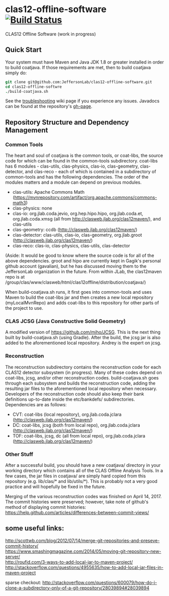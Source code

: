 # clas12-offline-software [![Build Status](https://travis-ci.org/JeffersonLab/class12-offline-software.svg?branch=master)](https://travis-ci.org/JeffersonLab/clas12-offline-software)
CLAS12 Offline Software (work in progress)

## Quick Start
Your system must have Maven and Java JDK 1.8 or greater installed in order to build coatjava. If those requirements are met, then to build coatjava simply do:

```tcsh
git clone git@github.com:JeffersonLab/clas12-offline-software.git
cd clas12-offline-softwre
./build-coatjava.sh
```

See the [troubleshooting](https://github.com/JeffersonLab/clas12-offline-software/wiki/Troubleshooting) wiki page if you experience any issues. Javadocs can be found at the repository's [gh-page](https://jeffersonlab.github.io/clas12-offline-software/).

## Repository Structure and Dependency Management
### Common Tools
The heart and soul of coatjava is the common tools, or coat-libs, the source code for which can be found in the common-tools subdirectory. coat-libs has 6 modules - clas-utils, clas-physics, clas-io, clas-geometry, clas-detector, and clas-reco - each of which is contained in a subdirectory of common-tools and has the following dependencies. The order of the modules matters and a module can depend on previous modules.

* clas-utils: Apache Commons  Math (https://mvnrepository.com/artifact/org.apache.commons/commons-math3)
* clas-physics: none
* clas-io: org.jlab.coda.jevio, org.hep.hipo.hipo, org.jlab.coda.et, org.jlab.coda.xmsg (all from http://clasweb.jlab.org/clas12maven/), and clas-utils
* clas-geometry: ccdb (http://clasweb.jlab.org/clas12maven/)
* clas-detector: clas-utils, clas-io, clas-geometry, org.jlab.groot (http://clasweb.jlab.org/clas12maven/)
* clas-reco: clas-io, clas-physics, clas-utils, clas-detector

(Aside: It would be good to know where the source code is for all of the above dependencies. groot and hipo are currently kept in Gagik's personal github account (gavalian), but he has discussed moving them to the JeffersonLab organization in the future. From within JLab, the clas12maven repo is at /group/clas/www/clasweb/html/clas12offline/distribution/coatjava/)

When build-coatjava.sh runs, it first goes into common-tools and uses Maven to build the coat-libs jar and then creates a new local repository (myLocalMvnRepo) and adds coat-libs to this repository for other parts of the project to use.

### CLAS JCSG (Java Constructive Solid Geometry)
A modified version of https://github.com/miho/JCSG. This is the next thing built by build-coatjava.sh (using Gradle). After the build, the jcsg jar is also added to the aforementioned local repository. Andrey is the expert on jcsg.

### Reconstruction
The reconstruction subdirectory contains the reconstruction code for each CLAS12 detector subsystem (in progress). Many of these codes depend on coat-libs, jcsg, and/or other reconstruction codes. build-coatjava.sh goes through each subsystem and builds the reconstruction code, adding the resulting jar files to the aforementioned local repository when necessary. Developers of the reconstruction code should also keep their bank definitions up-to-date inside the etc/bankdefs/ subdirectories. Dependencies are as follows:

* CVT: coat-libs (local repository), org.jlab.coda.jclara (http://clasweb.jlab.org/clas12maven/)
* DC: coat-libs, jcsg (both from local repo), org.jlab.coda.jclara (http://clasweb.jlab.org/clas12maven/)
* TOF: coat-libs, jcsg, dc (all from local repo), org.jlab.coda.jclara (http://clasweb.jlab.org/clas12maven/)

### Other Stuff
After a successful build, you should have a new coatjava/ directory in your working directory which contains all of the CLAS Offline Analysis Tools. In a few cases, the jar files in coatjava/ are simply hard copied from this repository (e.g. lib/clas/* and lib/utils/*). This is probably not a very good practice and will hopefully be fixed in the future.

Merging of the various reconstruction codes was finished on April 14, 2017. The commit histories were preserved; however, take note of github's method of displaying commit histories: https://help.github.com/articles/differences-between-commit-views/

## some useful links:
http://scottwb.com/blog/2012/07/14/merge-git-repositories-and-preseve-commit-history/ <br>
https://www.smashingmagazine.com/2014/05/moving-git-repository-new-server/ <br>
http://roufid.com/3-ways-to-add-local-jar-to-maven-project/ <br>
http://stackoverflow.com/questions/4955635/how-to-add-local-jar-files-in-maven-project <br>

sparse checkout: http://stackoverflow.com/questions/600079/how-do-i-clone-a-subdirectory-only-of-a-git-repository/28039894#28039894
